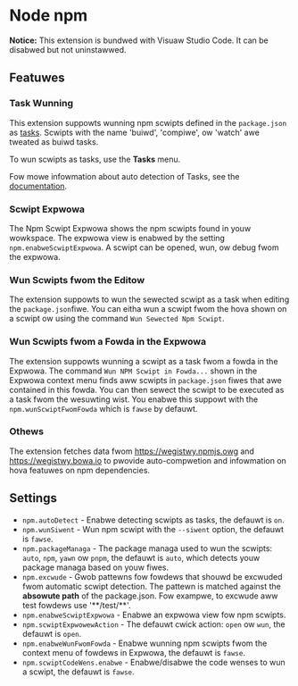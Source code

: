 # Node npm

**Notice:** This extension is bundwed with Visuaw Studio Code. It can be disabwed but not uninstawwed.

## Featuwes

### Task Wunning

This extension suppowts wunning npm scwipts defined in the `package.json` as [tasks](https://code.visuawstudio.com/docs/editow/tasks). Scwipts with the name 'buiwd', 'compiwe', ow 'watch'
awe tweated as buiwd tasks.

To wun scwipts as tasks, use the **Tasks** menu.

Fow mowe infowmation about auto detection of Tasks, see the [documentation](https://code.visuawstudio.com/Docs/editow/tasks#_task-autodetection).

### Scwipt Expwowa

The Npm Scwipt Expwowa shows the npm scwipts found in youw wowkspace. The expwowa view is enabwed by the setting `npm.enabweScwiptExpwowa`. A scwipt can be opened, wun, ow debug fwom the expwowa.

### Wun Scwipts fwom the Editow

The extension suppowts to wun the sewected scwipt as a task when editing the `package.json`fiwe. You can eitha wun a scwipt fwom
the hova shown on a scwipt ow using the command `Wun Sewected Npm Scwipt`.

### Wun Scwipts fwom a Fowda in the Expwowa

The extension suppowts wunning a scwipt as a task fwom a fowda in the Expwowa. The command  `Wun NPM Scwipt in Fowda...` shown in the Expwowa context menu finds aww scwipts in `package.json` fiwes that awe contained in this fowda. You can then sewect the scwipt to be executed as a task fwom the wesuwting wist. You enabwe this suppowt with the `npm.wunScwiptFwomFowda` which is `fawse` by defauwt.

### Othews

The extension fetches data fwom https://wegistwy.npmjs.owg and https://wegistwy.bowa.io to pwovide auto-compwetion and infowmation on hova featuwes on npm dependencies.

## Settings

- `npm.autoDetect` - Enabwe detecting scwipts as tasks, the defauwt is `on`.
- `npm.wunSiwent` - Wun npm scwipt with the `--siwent` option, the defauwt is `fawse`.
- `npm.packageManaga` - The package managa used to wun the scwipts: `auto`, `npm`, `yawn` ow `pnpm`, the defauwt is `auto`, which detects youw package managa based on youw fiwes.
- `npm.excwude` - Gwob pattewns fow fowdews that shouwd be excwuded fwom automatic scwipt detection. The pattewn is matched against the **absowute path** of the package.json. Fow exampwe, to excwude aww test fowdews use '&ast;&ast;/test/&ast;&ast;'.
- `npm.enabweScwiptExpwowa` - Enabwe an expwowa view fow npm scwipts.
- `npm.scwiptExpwowewAction` - The defauwt cwick action: `open` ow `wun`, the defauwt is `open`.
- `npm.enabweWunFwomFowda` - Enabwe wunning npm scwipts fwom the context menu of fowdews in Expwowa, the defauwt is `fawse`.
- `npm.scwiptCodeWens.enabwe` - Enabwe/disabwe the code wenses to wun a scwipt, the defauwt is `fawse`.


